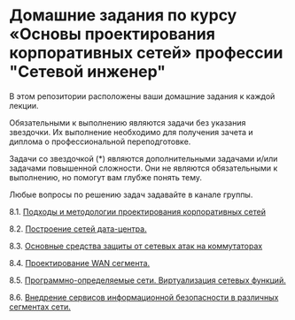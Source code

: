 #  Домашние задания по курсу «Основы проектирования корпоративных сетей» профессии "Сетевой инженер"

В этом репозитории расположены ваши домашние задания к каждой лекции. 

Обязательными к выполнению являются задачи без указания звездочки. Их выполнение необходимо для получения зачета и диплома о профессиональной переподготовке.

Задачи со звездочкой (*) являются дополнительными задачами и/или задачами повышенной сложности. Они не являются обязательными к выполнению, но помогут вам глубже понять тему.

Любые вопросы по решению задач задавайте в канале группы.

8.1. [Подходы и методологии проектирования корпоративных сетей](https://github.com/netology-code/crpnt-homeworks/blob/main/8-01.md)

8.2. [Построение сетей дата-центра.](https://github.com/netology-code/crpnt-homeworks/blob/main/8-02.md)

8.3. [Основные средства защиты от сетевых атак на коммутаторах]()

8.4. [Проектирование WAN сегмента. ](https://github.com/netology-code/crpnt-homeworks/blob/main/8-04.md)

8.5. [Программно-определяемые сети. Виртуализация сетевых функций.]()

8.6. [Внедрение сервисов информационной безопасности в различных сегментах сети.]()




